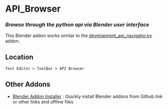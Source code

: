 # API_Browser
### *Browse through the python api via Blender user interface*

This Blender addon works similar to the
[development_api_navigator.py](https://github.com/BlenderCN-Org/blender-addons-contrib-3/blob/master/development_api_navigator.py)
addon.


## Location
`Text Editor > ToolBar > API Browser`

## Other Addons
- [Blender Addon Installer](https://github.com/JayReigns/Blender_Addon_Installer) : Quickly install Blender addons from Github link or other links and offline files
